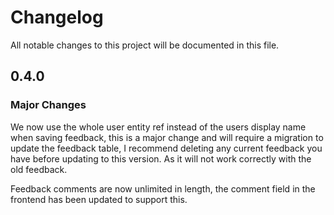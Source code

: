 # Changelog

All notable changes to this project will be documented in this file.

## 0.4.0

### Major Changes

We now use the whole user entity ref instead of the users display name when saving feedback, this is a major change and will require a migration to update the feedback table, I recommend deleting any current feedback you have before updating to this version. As it will not work correctly with the old feedback.

Feedback comments are now unlimited in length, the comment field in the frontend has been updated to support this.
